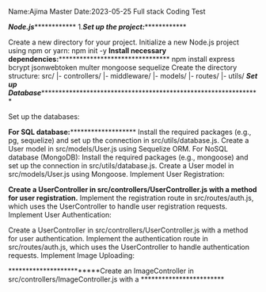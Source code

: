 Name:Ajima Master
Date:2023-05-25
Full stack Coding Test

***************************Node.js***************************************
1.*********Set up the project:*********************

Create a new directory for your project.
Initialize a new Node.js project using npm or yarn:
npm init -y
****************Install necessary dependencies:************************************************
npm install express bcrypt jsonwebtoken multer mongoose sequelize
Create the directory structure:
src/
  |- controllers/
  |- middleware/
  |- models/
  |- routes/
  |- utils/
*************Set up Database****************************************************************************

Set up the databases:

******************For SQL database:*************************************
Install the required packages (e.g., pg, sequelize) and set up the connection in src/utils/database.js.
Create a User model in src/models/User.js using Sequelize ORM.
For NoSQL database (MongoDB):
Install the required packages (e.g., mongoose) and set up the connection in src/utils/database.js.
Create a User model in src/models/User.js using Mongoose.
Implement User Registration:

****************Create a UserController in src/controllers/UserController.js with a method for user registration.****************
Implement the registration route in src/routes/auth.js, which uses the UserController to handle user registration requests.
Implement User Authentication:

Create a UserController in src/controllers/UserController.js with a method for user authentication.
Implement the authentication route in src/routes/auth.js, which uses the UserController to handle authentication requests.
Implement Image Uploading:

*************************Create an ImageController in src/controllers/ImageController.js with a ************************



